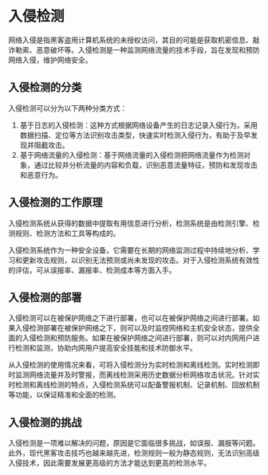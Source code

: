 # 入侵检测

网络入侵是指黑客盗用计算机系统的未授权访问，其目的可能是获取机密信息、敲诈勒索、恶意破坏等。入侵检测是一种监测网络流量的技术手段，旨在发现和预防网络入侵，维护网络安全。

## 入侵检测的分类

入侵检测可以分为以下两种分类方式：

1. 基于日志的入侵检测：这种方式根据网络设备产生的日志记录入侵行为，采用数据扫描、定位等方法识别攻击类型，快速实时检测入侵行为，有助于及早发现并阻截攻击。
2. 基于网络流量的入侵检测：基于网络流量的入侵检测把网络流量作为检测对象，通过比较并分析流量的内容和负载，识别恶意流量特征，预防和发现攻击和恶意行为。

## 入侵检测的工作原理

入侵检测系统从获得的数据中提取有用信息进行分析，检测系统是由检测引擎、检测规则、检测方法和工具等构成的。

入侵检测系统作为一种安全设备，它需要在长期的网络监测过程中持续地分析、学习和更新攻击规则，以识别无法预测或尚未发现的攻击。对于入侵检测系统有效性的评估，可从误报率、漏报率、检测成本等方面入手。

## 入侵检测的部署

入侵检测可以在被保护网络之下进行部署，也可以在被保护网络之间进行部署。如果入侵检测部署在被保护网络之下，则可以及时监控网络和主机安全状态，提供全面的入侵检测和预防服务。如果在被保护网络之间进行部署，则可以对内网用户进行检测和监测，协助内网用户提高安全技能和技术防御水平。

从入侵检测的使用情况来看，可将入侵检测分为实时检测和离线检测。实时检测即时监测网络流量并及时警报，而离线检测采用历史数据分析网络攻击状况。针对实时检测和离线检测的特点，入侵检测系统可以配备警报机制、记录机制、回放机制等功能，以保证精准和全面的检测。

## 入侵检测的挑战

入侵检测是一项难以解决的问题，原因是它面临很多挑战，如误报、漏报等问题。此外，现代黑客攻击技巧也越来越先进，检测规则一般为静态规则，无法识别高级入侵技术，因此需要发展更高级的方法才能达到更高的检测水平。